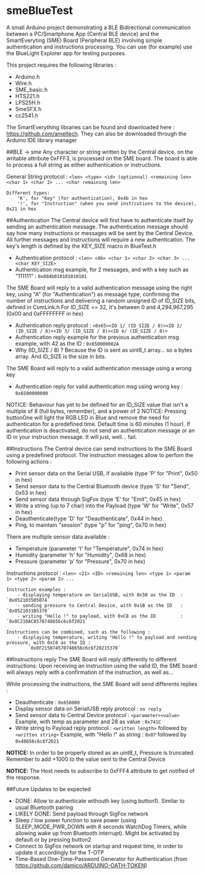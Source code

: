 # smeBlueTest

A small Arduino project demonstrating a BLE Bidirectional communication between a PC/Smartphone App (Central BLE device)
and the SmartEveryting (SME) Board (Peripheral BLE) involving simple authentication and instructions processing.
You can use (for example) use the BlueLight Explorer app for testing purposes.

This project requires the following libraries :
- Arduino.h
- Wire.h
- SME_basic.h
- HTS221.h
- LPS25H.h
- SmeSFX.h
- cc2541.h

The SmartEverything libraries can be found and downloaded here : https://github.com/ameltech.
They can also be downloaded through the Arduino IDE library manager

##BLE -> sme
Any character or string written by the Central device, on the writable attribute 0xFFF3,  is processed on the SME board. The board is able to process a full string as either authentication or instructions.

General String protocol : `<len> <type> <id> (optionnal) <remaining len> <char 1> <char 2> ... <char remaining len>`
	
	Different types:
		'K', for "Key" (for authentication), 0x4b in hex
		'!', for "Instruction" (when you send instrcutions to the device), 0x21 in hex

##Authentication
The Central device will first have to authenticate itself by sending an authentication message.
The authentication message should say how many instructions or messages will be sent by the Central Device.
All further messages and instructions will require a new authentication.
The key's length is defined by the KEY_SIZE macro in BlueTest.h
- Authentication protocol : `<len> <4b> <char 1> <char 2> <char 3> ... <char KEY_SIZE>`
- Authentication msg example, for 2 messages, and with a key such as "111111" : `0x084b010101010101`

The SME Board will reply to a valid authentication message using the right key, using "A" (for "Authentication") as message type, confirming the number of instructions and delivering a random unsigned ID of ID_SIZE bits, defined in ComLink.h
For ID_SIZE == 32, it's between 0 and 4,294,967,295 (0x00 and 0xFFFFFFFF in hex)
- Authentication reply protocol : `<0x65><ID 1/ (ID_SIZE / 8)><ID 2/ (ID_SIZE / 8)><ID 3/ (ID_SIZE / 8)><ID 4/ (ID_SIZE / 8)>`
- Authentication reply example for the previous authentication msg example, with 42 as the ID : `0x650000002A`
- Why (ID_SIZE / 8) ? Because the ID is sent as uint8_t array... so a bytes array. And ID_SIZE is the size in bits.

The SME Board will reply to a valid authentication message using a wrong key
- Authentication reply for valid authentication msg using wrong key : `0x6500000000`

NOTICE: Behaviour has yet to be defined for an ID_SIZE value that isn't a multiple of 8 (full bytes, remember), and a power of 2
NOTICE: Pressing buttonOne will light the RGB LED in Blue and remove the need for authenticaton for a predefined time.
Default time is 60 minutes (1 hour). If authentication is deactivated, do not send an authentication message or an ID in your instruction message. It will just, well... fail.


##Instructions
The Central device can send instructions to the SME Board using a predefined protocol. The instruction messages allow to perfom the following actions :
- Print sensor data on the Serial USB, if available (type 'P' for "Print", 0x50 in hex)
- Send sensor data to the Central Bluetooth device (type 'S' for "Send", 0x53 in hex)
- Send sensor data through SigFox (type 'E' for "Emit", 0x45 in hex)
- Write a string (up to 7 char) into the Payload (type 'W' for "Write", 0x57 in hex)
- Deauthenticate(type 'D' for "Deauthenticate", 0x44 in hex)
- Ping, to maintain "session" (type "p" for "ping", 0x70 in hex)

There are multiple sensor data available :
- Temperature (parameter 't' for "Temperature", 0x74 in hex)
- Humidity (parameter 'h' for "Humidity", 0x68 in hex)
- Pressure (parameter 'p' for "Pressure", 0x70 in hex)

Instructions protocol : `<len> <21> <ID> <remaining len> <type 1> <param 1> <type 2> <param 2> ...`
	
	Instruction examples :
		- displaying temperature on SerialUSB, with 0x50 as the ID  : `0x052103505074`
		- sending pressure to Central Device, with 0x1B as the ID   : `0x0521031B5370`
		- writing "Hello !" to payload, with 0xC8 as the ID         : `0x0C210AC8570748656c6c6f2021`
	
	Instructions can be combined, such as the following :
		- displaying temperature, writing "Hello !" to payload and sending pressure, with 0xC8 as the ID :
			`0x0F215074570748656c6c6f20215370`

##Instructions reply
The SME Board will reply differently to different instructions:
Upon receiving an instruction using the valid ID, the SME board will always reply with a confirmation of the instruction, as well as...
					
While processing the instructions, the SME Board will send differents replies :
- Deauthenticate					:  `0x650000`
- Display sensor data on SerialUSB reply protocol	: `no reply`
- Send sensor data to Central Device protocol		: `<parameter><value>`
	Example, with temp as parameter and 28 as value	: `0x741C`
- Write string to Payload reply protocol	: `<written length>` followed by `<written string>`
	Example, with "Hello !" as string	: `0x07` followed by `0x48656c6c6f2021`

**NOTICE:**	In order to be properly stored as an uint8_t, Pressure is truncated.
		Remember to add +1000 to the value sent to the Central Device
		
**NOTICE:** The Host needs to subscribe to 0xFFF4 attribute to get notified of the response.


##Future Updates to be expected
- DONE: Allow to authenticate withouth key (using button1). Similar to usual Bluetooth pairing
- LIKELY DONE: Send payload through SigFox network
- Sleep / low power function to save power (using SLEEP_MODE_PWR_DOWN with 8 seconds WatchDog Timers, while allowing wake up from Bluetooth interrupt). Might be activated by default or by pressing button2
- Connect to SigFox network on startup and request time, in order to update it accordingly for the T-OTP
- Time-Based One-Time-Password Generator for Authentication (from https://github.com/damico/ARDUINO-OATH-TOKEN)
